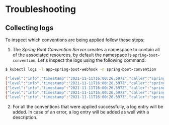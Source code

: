 # Troubleshooting

## Collecting logs

To inspect which conventions are being applied follow these steps:   

1. The _Spring Boot Convention Server_ creates a namespace to contain all of the associated resources, by default the namespace is `spring-boot-convention`. Let's inspect the logs using the following command:

```bash
$ kubectl logs -l app=spring-boot-webhook -n spring-boot-convention

{"level":"info","timestamp":"2021-11-11T16:00:26.597Z","caller":"spring-boot-conventions/server.go:83","msg":"Succesfully applied convention: spring-boot","component":"spring-boot-conventions"}
{"level":"info","timestamp":"2021-11-11T16:00:26.597Z","caller":"spring-boot-conventions/server.go:83","msg":"Succesfully applied convention: spring-boot-graceful-shutdown","component":"spring-boot-conventions"}
{"level":"info","timestamp":"2021-11-11T16:00:26.597Z","caller":"spring-boot-conventions/server.go:83","msg":"Succesfully applied convention: spring-boot-web","component":"spring-boot-conventions"}
{"level":"info","timestamp":"2021-11-11T16:00:26.597Z","caller":"spring-boot-conventions/server.go:83","msg":"Succesfully applied convention: spring-boot-actuator","component":"spring-boot-conventions"}
{"level":"info","timestamp":"2021-11-11T16:00:26.597Z","caller":"spring-boot-conventions/server.go:83","msg":"Succesfully applied convention: service-intent-mysql","component":"spring-boot-conventions"}
```

2. For all the conventions that were applied successfully, a log entry will be added. In case of an error, a log entry will be added as well with a description.